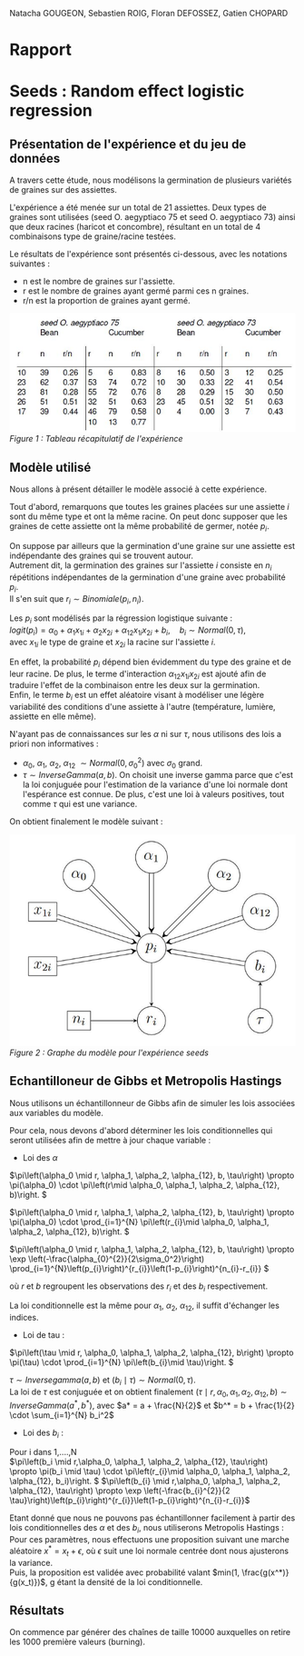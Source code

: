 Natacha GOUGEON, Sebastien ROIG, Floran DEFOSSEZ, Gatien CHOPARD

# Rapport
# Seeds : Random effect logistic regression

## Présentation de l'expérience et du jeu de données

A travers cette étude, nous modélisons la germination de plusieurs variétés de graines sur des assiettes.

L'expérience a été menée sur un total de 21 assiettes. Deux types de graines sont utilisées (seed O. aegyptiaco 75 et seed O. aegyptiaco 73) ainsi que deux racines (haricot et concombre), résultant en un total de 4 combinaisons type de graine/racine testées.

Le résultats de l'expérience sont présentés ci-dessous, avec les notations suivantes :
- n est le nombre de graines sur l'assiette.
- r est le nombre de graines ayant germé parmi ces n graines.
- r/n est la proportion de graines ayant germé.

![test](images\datatable.jpg)
 *Figure 1 : Tableau récapitulatif de l'expérience*

 ## Modèle utilisé

Nous allons à présent détailler le modèle associé à cette expérience.  

Tout d'abord, remarquons que toutes les graines placées sur une assiette $i$ sont du même type et ont la même racine. On peut donc supposer que les graines de cette assiette ont la même probabilité de germer, notée $p_i$.  

On suppose par ailleurs que la germination d'une graine sur une assiette est indépendante des graines qui se trouvent autour.  
Autrement dit, la germination des graines sur l'assiette $i$ consiste en $n_i$ répétitions indépendantes de la germination d'une graine avec probabilité $p_i$.  
Il s'en suit que $r_i \sim Binomiale(p_i, n_i)$.

Les $p_i$ sont modélisés par la régression logistique suivante :  
$logit(p_i) = \alpha_{0} + \alpha_{1}x_{1i} + \alpha_{2}x_{2i} + \alpha_{12}x_{1i}x_{2i} + b_i,\quad b_i \sim Normal(0,\tau)$,  
avec $x_{1i}$ le type de graine et $x_{2i}$ la racine sur l'assiette $i$. 

En effet, la probabilité $p_i$ dépend bien évidemment du type des graine et de leur racine. De plus, le terme d'interaction $\alpha_{12}x_{1i}x_{2i}$ est ajouté afin de traduire l'effet de la combinaison entre les deux sur la germination.  
Enfin, le terme $b_i$ est un effet aléatoire visant à modéliser une légère variabilité des conditions d'une assiette à l'autre (température, lumière, assiette en elle même).

N'ayant pas de connaissances sur les $\alpha$ ni sur $\tau$, nous utilisons des lois a priori non informatives :
- $\alpha_{0}$, $\alpha_{1}$, $\alpha_{2}$, $\alpha_{12}$ $\sim Normal(0,\sigma_0^2)$ avec $\sigma_0$ grand.
- $\tau \sim Inverse Gamma(a,b)$. On choisit une inverse gamma parce que c'est la loi conjuguée pour l'estimation de la variance d'une loi normale dont l'espérance est connue. De plus, c'est une loi à valeurs positives, tout comme $\tau$ qui est une variance.

On obtient finalement le modèle suivant :

![test](images\graphe_model.jpg)
 *Figure 2 : Graphe du modèle pour l'expérience seeds*

 ## Echantilloneur de Gibbs et Metropolis Hastings

 Nous utilisons un échantillonneur de Gibbs afin de simuler les lois associées aux variables du modèle. 

 Pour cela, nous devons d'abord déterminer les lois conditionnelles qui seront utilisées afin de mettre à jour chaque variable :

 - Loi des $\alpha$

 $\pi\left(\alpha_0 \mid r, \alpha_1, \alpha_2, \alpha_{12}, b, \tau\right) \propto \pi(\alpha_0) \cdot \pi\left(r\mid \alpha_0, \alpha_1, \alpha_2, \alpha_{12}, b)\right. $

$\pi\left(\alpha_0 \mid r, \alpha_1, \alpha_2, \alpha_{12}, b, \tau\right) \propto \pi(\alpha_0) \cdot \prod_{i=1}^{N} \pi\left(r_{i}\mid \alpha_0, \alpha_1, \alpha_2, \alpha_{12}, b)\right. $

$\pi\left(\alpha_0 \mid r, \alpha_1, \alpha_2, \alpha_{12}, b, \tau\right) \propto \exp \left(-\frac{\alpha_{0}^{2}}{2\sigma_0^2}\right) \prod_{i=1}^{N}\left(p_{i}\right)^{r_{i}}\left(1-p_{i}\right)^{n_{i}-r_{i}} $

où $r$ et $b$ regroupent les observations des $r_i$ et des $b_i$ respectivement.

La loi conditionnelle est la même pour $\alpha_{1}$, $\alpha_{2}$, $\alpha_{12}$, il suffit d'échanger les indices.

- Loi de tau :

$\pi\left(\tau \mid r, \alpha_0,  \alpha_1, \alpha_2, \alpha_{12}, b\right) \propto \pi(\tau) \cdot \prod_{i=1}^{N} \pi\left(b_{i}\mid \tau)\right. $

$\tau \sim Inverse gamma(a,b)$ et $(b_i\mid \tau) \sim Normal(0, \tau)$.   
La loi de $\tau$ est conjuguée et on obtient finalement $(\tau \mid r, \alpha_0,  \alpha_1, \alpha_2, \alpha_{12}, b) \sim Inverse Gamma(a^*, b^*)$, avec $a* = a + \frac{N}{2}$ et $b^* = b + \frac{1}{2} \cdot \sum_{i=1}^{N} b_i^2$

- Loi des $b_i$ :

Pour i dans 1,....,N  
 $\pi\left(b_i \mid r,\alpha_0,  \alpha_1, \alpha_2, \alpha_{12}, \tau\right) \propto \pi(b_i \mid \tau) \cdot \pi\left(r_{i}\mid \alpha_0, \alpha_1, \alpha_2, \alpha_{12}, b_i)\right. $
 $\pi\left(b_{i} \mid r,\alpha_0,  \alpha_1, \alpha_2, \alpha_{12}, \tau\right) \propto \exp \left(-\frac{b_{i}^{2}}{2 \tau}\right)\left(p_{i}\right)^{r_{i}}\left(1-p_{i}\right)^{n_{i}-r_{i}}$

 Etant donné que nous ne pouvons pas échantillonner facilement à partir des lois conditionnelles des $\alpha$ et des $b_i$, nous utiliserons Metropolis Hastings :  
 Pour ces paramètres, nous effectuons une proposition suivant une marche aléatoire $x^* = x_t + \epsilon$, où $\epsilon$ suit une loi normale centrée dont nous ajusterons la variance.  
 Puis, la proposition est validée avec probabilité valant $min(1, \frac{g(x^*)}{g(x_t)})$, g étant la densité de la loi conditionnelle.

 ## Résultats

 On commence par générer des chaînes de taille 10000 auxquelles on retire les 1000 première valeurs (burning).

